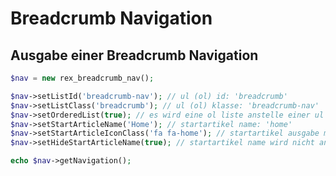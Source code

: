 Breadcrumb Navigation
=====================

Ausgabe einer Breadcrumb Navigation
-----------------------------------

```php
$nav = new rex_breadcrumb_nav();

$nav->setListId('breadcrumb-nav'); // ul (ol) id: 'breadcrumb'
$nav->setListClass('breadcrumb'); // ul (ol) klasse: 'breadcrumb-nav'
$nav->setOrderedList(true); // es wird eine ol liste anstelle einer ul liste ausgegeben
$nav->setStartArticleName('Home'); // startartikel name: 'home'
$nav->setStartArticleIconClass('fa fa-home'); // startartikel ausgabe mit font-awesome icon
$nav->setHideStartArticleName(true); // startartikel name wird nicht angezeigt, icon sollte dafür gesetzt werden

echo $nav->getNavigation();
```
